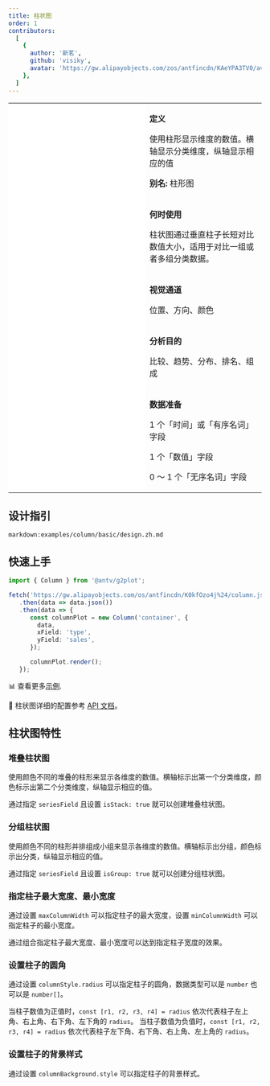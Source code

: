 ```yaml
---
title: 柱状图
order: 1
contributors:
  [
    {
      author: '新茗',
      github: 'visiky',
      avatar: 'https://gw.alipayobjects.com/zos/antfincdn/KAeYPA3TV0/avatar.jpeg',
    },
  ]
---
```


<div class="manual-docs">
  <div data-card-type="block" data-lake-card="table" id="pLwYV" class="">
      <table
        class="lake-table"
        style="width: 100%; outline: none; border-collapse: collapse"
      >
        <colgroup>
          <col width="425" span="1" />
          <col width="340" span="1" />
        </colgroup>
        <tbody>
          <tr style="height: 33px">
            <td colspan="1" rowspan="5" style="background: #fff">
              <playground path="column/basic/demo/basic.ts" rid='rect1'></playground>
            </td>
            <td class="style1">
              <p><strong>定义</strong></p>
              <p>
                <span class="lake-fontsize-12"
                  >使用柱形显示维度的数值。横轴显示分类维度，纵轴显示相应的值</span
                >
              </p>
               <p>
                <strong>别名: </strong>
                <span class="lake-fontsize-12">
               柱形图</span>
              </p>
          </td>
          </tr>
          <tr style="height: 33px">
            <td class="style1">
              <p><strong>何时使用</strong></p>
              <p><span class="lake-fontsize-12">柱状图通过垂直柱子长短对比数值大小，适用于对比一组或者多组分类数据。</span></p>
            </td>
          </tr>
          <tr style="height: 33px">
            <td class="style1">
              <p><strong>视觉通道</strong></p>
              <p><span class="lake-fontsize-12">位置、方向、颜色</span></p>
            </td>
          </tr>
          <tr style="height: 33px">
            <td colspan="1">
              <p><strong>分析目的</strong></p>
              <p><span class="lake-fontsize-12">比较、趋势、分布、排名、组成</span></p>
            </td>
          </tr>
          <tr style="height: 33px">
            <td colspan="1">
              <p><strong>数据准备</strong></p>
              <p>
                <span class="lake-fontsize-12">1 个「时间」或「有序名词」字段</span>
              </p>
              <p><span class="lake-fontsize-12">1 个「数值」字段</span></p>
              <p>
                <span class="lake-fontsize-12">0 ～ 1 个「无序名词」字段</span>
              </p>
            </td>
          </tr>
        </tbody>
      </table>
    </div>

## 设计指引

`markdown:examples/column/basic/design.zh.md`

## 快速上手

<div class='sign'>

```ts
import { Column } from '@antv/g2plot';

fetch('https://gw.alipayobjects.com/os/antfincdn/K0kfOzo4j%24/column.json')
   .then(data => data.json())
   .then(data => {
      const columnPlot = new Column('container', {
        data,
        xField: 'type',
        yField: 'sales',
      });

      columnPlot.render();
   });
```

</div>

📊 查看更多<a href="/zh/examples/column/basic" target='blank'>示例</a>.

🎨 柱状图详细的配置参考 [API 文档](/zh/docs/api/plots/column)。

</div>

## 柱状图特性

### 堆叠柱状图

使用颜色不同的堆叠的柱形来显示各维度的数值。横轴标示出第一个分类维度，颜色标示出第二个分类维度，纵轴显示相应的值。

通过指定 `seriesField` 且设置 `isStack: true` 就可以创建堆叠柱状图。

<playground path="column/stacked/demo/basic.ts" rid="stacked-column"></playground>

### 分组柱状图

使用颜色不同的柱形并排组成小组来显示各维度的数值。横轴标示出分组，颜色标示出分类，纵轴显示相应的值。

通过指定 `seriesField` 且设置 `isGroup: true` 就可以创建分组柱状图。

<playground path="column/grouped/demo/basic.ts" rid="group-column"></playground>

### 指定柱子最大宽度、最小宽度

通过设置 `maxColumnWidth` 可以指定柱子的最大宽度，设置 `minColumnWidth` 可以指定柱子的最小宽度。

通过组合指定柱子最大宽度、最小宽度可以达到指定柱子宽度的效果。

<playground path="column/basic/demo/width.ts" rid="specify-column-width"></playground>

### 设置柱子的圆角

通过设置 `columnStyle.radius` 可以指定柱子的圆角，数据类型可以是 `number` 也可以是 `number[]`。

当柱子数值为正值时，`const [r1, r2, r3, r4] = radius` 依次代表柱子左上角、右上角、右下角、左下角的 `radius`。
当柱子数值为负值时，`const [r1, r2, r3, r4] = radius` 依次代表柱子左下角、右下角、右上角、左上角的 `radius`。

<playground path="column/grouped/demo/corner-radius.ts" rid="corner-radius"></playground>

### 设置柱子的背景样式

通过设置 `columnBackground.style` 可以指定柱子的背景样式。

<playground path="column/stacked/demo/column-background.ts" rid="column-background"></playground>
